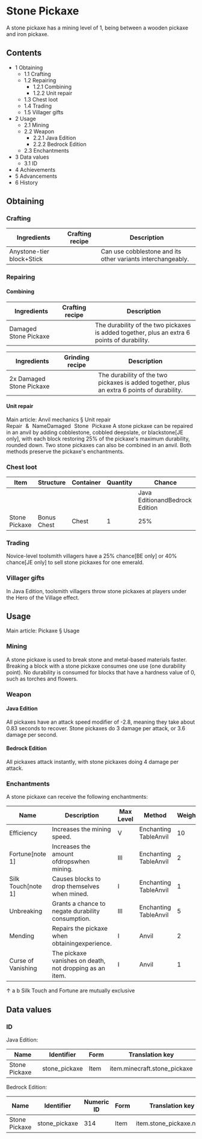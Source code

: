 # Stone Pickaxe
A stone pickaxe has a mining level of 1, being between a wooden pickaxe and iron pickaxe.

## Contents
- 1 Obtaining
	- 1.1 Crafting
	- 1.2 Repairing
		- 1.2.1 Combining
		- 1.2.2 Unit repair
	- 1.3 Chest loot
	- 1.4 Trading
	- 1.5 Villager gifts
- 2 Usage
	- 2.1 Mining
	- 2.2 Weapon
		- 2.2.1 Java Edition
		- 2.2.2 Bedrock Edition
	- 2.3 Enchantments
- 3 Data values
	- 3.1 ID
- 4 Achievements
- 5 Advancements
- 6 History

## Obtaining
### Crafting
| Ingredients               | Crafting recipe | Description                                                 |
|---------------------------|-----------------|-------------------------------------------------------------|
| Anystone-tier block+Stick |                 | Can use cobblestone and its other variants interchangeably. |

### Repairing
#### Combining
| Ingredients           | Crafting recipe | Description                                                                                 |
|-----------------------|-----------------|---------------------------------------------------------------------------------------------|
| Damaged Stone Pickaxe |                 | The durability of the two pickaxes is added together, plus an extra 6 points of durability. |

| Ingredients              | Grinding recipe | Description                                                                                 |
|--------------------------|-----------------|---------------------------------------------------------------------------------------------|
| 2x Damaged Stone Pickaxe |                 | The durability of the two pickaxes is added together, plus an extra 6 points of durability. |

#### Unit repair
Main article: Anvil mechanics § Unit repair
Repair & NameDamaged Stone Pickaxe
A stone pickaxe can be repaired in an anvil by adding cobblestone, cobbled deepslate, or blackstone‌[JE  only], with each block restoring 25% of the pickaxe's maximum durability, rounded down. Two stone pickaxes can also be combined in an anvil. Both methods preserve the pickaxe's enchantments.

### Chest loot
| Item          | Structure   | Container | Quantity | Chance                         |
|---------------|-------------|-----------|----------|--------------------------------|
|               |             |           |          | Java EditionandBedrock Edition |
| Stone Pickaxe | Bonus Chest | Chest     | 1        | 25%                            |

### Trading
Novice-level toolsmith villagers have a 25% chance‌[BE  only] or 40% chance‌[JE  only] to sell stone pickaxes for one emerald.

### Villager gifts
In Java Edition, toolsmith villagers throw stone pickaxes at players under the Hero of the Village effect.

## Usage
Main article: Pickaxe § Usage
### Mining
A stone pickaxe is used to break stone and metal-based materials faster. Breaking a block with a stone pickaxe consumes one use (one durability point). No durability is consumed for blocks that have a hardness value of 0, such as torches and flowers.

### Weapon
#### Java Edition
All pickaxes have an attack speed modifier of -2.8, meaning they take about 0.83 seconds to recover. Stone pickaxes do 3 damage per attack, or 3.6 damage per second.

#### Bedrock Edition
All pickaxes attack instantly, with stone pickaxes doing 4 damage per attack.

### Enchantments
A stone pickaxe can receive the following enchantments:

| Name               | Description                                             | Max Level | Method                | Weight |
|--------------------|---------------------------------------------------------|-----------|-----------------------|--------|
| Efficiency         | Increases the mining speed.                             | V         | Enchanting TableAnvil | 10     |
| Fortune[note 1]    | Increases the amount ofdropswhen mining.                | III       | Enchanting TableAnvil | 2      |
| Silk Touch[note 1] | Causes blocks to drop themselves when mined.            | I         | Enchanting TableAnvil | 1      |
| Unbreaking         | Grants a chance to negate durability consumption.       | III       | Enchanting TableAnvil | 5      |
| Mending            | Repairs the pickaxe when obtainingexperience.           | I         | Anvil                 | 2      |
| Curse of Vanishing | The pickaxe vanishes on death, not dropping as an item. | I         | Anvil                 | 1      |


↑ a b Silk Touch and Fortune are mutually exclusive


## Data values
### ID
Java Edition:

| Name          | Identifier    | Form | Translation key              |
|---------------|---------------|------|------------------------------|
| Stone Pickaxe | stone_pickaxe | Item | item.minecraft.stone_pickaxe |

Bedrock Edition:

| Name          | Identifier    | Numeric ID | Form | Translation key         |
|---------------|---------------|------------|------|-------------------------|
| Stone Pickaxe | stone_pickaxe | 314        | Item | item.stone_pickaxe.name |



